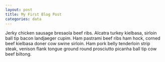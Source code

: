 ```yaml
---
layout: post
title: My First Blog Post
categories: data
---
```

Jerky chicken sausage bresaola beef ribs. Alcatra turkey kielbasa, sirloin ball tip bacon landjaeger cupim. Ham pastrami beef ribs ham hock, corned beef kielbasa doner cow swine sirloin. Ham pork belly tenderloin strip steak, venison flank tongue ground round prosciutto picanha ball tip cow beef biltong.
